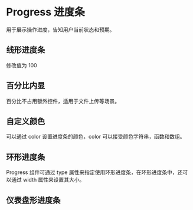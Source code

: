 <script setup>
import { onMounted } from 'vue'

onMounted(() => {
    import('../index.js')
    import('./index.scss')

    document.querySelector('#ea-progress-change-btn').addEventListener('click', function (e) {
        document.querySelector('#ea-progress').percentage = 100;
    })
})
</script>

<style lang="scss" scoped>
ea-progress {
    width: 20rem;
}
</style>

# Progress 进度条

用于展示操作进度，告知用户当前状态和预期。

## 线形进度条

<div class="col left">
    <ea-progress id="ea-progress" percentage="50"></ea-progress>
    <ea-button id="ea-progress-change-btn" type="primary">修改值为 100</ea-button>
</div>

<div class="col left">
    <ea-progress id="ea-progress" percentage="50" status="success"></ea-progress>
    <ea-progress id="ea-progress" percentage="50" status="warning"></ea-progress>
    <ea-progress id="ea-progress" percentage="50" status="eception"></ea-progress>
</div>

## 百分比内显

百分比不占用额外控件，适用于文件上传等场景。

## 自定义颜色

可以通过 color 设置进度条的颜色，color 可以接受颜色字符串，函数和数组。

## 环形进度条

Progress 组件可通过 type 属性来指定使用环形进度条，在环形进度条中，还可以通过 width 属性来设置其大小。

## 仪表盘形进度条

